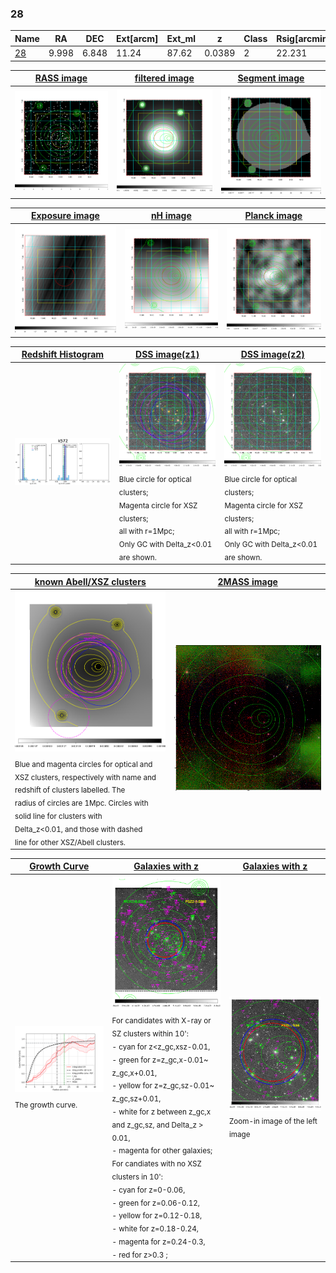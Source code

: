 <div STYLE="page-break-after: always;"></div>

### 28

|Name          |RA          |DEC      | Ext[arcm] | Ext_ml | z    | Class| Rsig[arcmin] | CRsig[c/s] | CR500[c/s] | R500[Mpc] |L500[erg/s]|F500[erg/s/cm^2]| M500[Msun]|Tx[keV]|beta|GC(XSZ,Delta_z<0.01)| GC(OPT,Delta_z<0.01)|GC|alias|
|--------------|------------|------------|---|---|-----------|--------|------|------|----|----|----|----|----|----|----|----|----|----|---|
|[28](script/28.md)     | 9.998       | 6.848       | 11.24    | 87.62   | 0.0389 | 2   | 22.231 |0.907 |0.880 |0.837 |5.585e+43 |1.586e-11 |1.729e+14 |3.039 |0.649 |PSZ2, |N, |PSZ2, |k572|

|[RASS image](../image/28/28_img.pdf)|[filtered image](../image/28/28_fil.pdf)|[Segment image](../image/28/28_seg.pdf)|
|-------------------|--------------------|-------------------|
| <img src="../image/28/28_img.png" width="300">  | <img src="../image/28/28_fil.png" width="300">   | <img src="../image/28/28_seg.png" width="300">  |

|[Exposure image](../image/28/28_mex.pdf)| [nH image](../image/28/28_nh.pdf)| [Planck image](../image/28/28_p.pdf)|
|-------------------|--------------------|-------------------|
|<img src="../image/28/28_mex.png" width="300">   | <img src="../image/28/28_nh.png" width="300">    | <img src="../image/28/28_p.png" width="300"> |

|[Redshift Histogram](../image/28/28_zg.pdf) | [DSS image(z1)](../image/28/28_dss_z1.pdf)      |  [DSS image(z2)](../image/28/28_dss_z2.pdf)    |
|-------------------|--------------------|-------------------|
|<img src="../image/28/28_zg.png" width="300"> |<img src="../image/28/28_dss_z1.png" width="300"> <sub><br>Blue circle for optical clusters; <br>Magenta circle for XSZ clusters; <br>all with r=1Mpc; <br>Only GC with Delta_z<0.01 are shown. </sub>| <img src="../image/28/28_dss_z2.png" width="300"><sub><br>Blue circle for optical clusters; <br>Magenta circle for XSZ clusters; <br>all with r=1Mpc; <br>Only GC with Delta_z<0.01 are shown. </sub> |

|[known Abell/XSZ clusters](../image/28/28_m.pdf) | [2MASS image](../image/28/28_2mass.pdf)      |
|-------------------|-------------------|
|<img src=../image/28/28_m.png width="300"> <sub><br>Blue and magenta circles for optical and <br>XSZ clusters, respectively with name and <br>redshift of clusters labelled. The <br>radius of circles are 1Mpc. Circles with <br>solid line for clusters with <br>Delta_z<0.01, and those with dashed <br>line for other XSZ/Abell clusters.        </sub>|<img src="../image/28/28_2mass.png" width="300">  |

|[Growth Curve](../image/28/28_gca_all.png) |[Galaxies with z](../image/28/28_opt_ned.pdf) |[Galaxies with z](../image/28/28_opt_ned_zoom.pdf) |
|-------------------|-------------------|-------------------|
| <img src="../image/28/28_gca_all.png" width="300"> <sub><br>The growth curve.</sub>| <img src=../image/28/28_opt_ned.png width="300"> <br><sub> For candidates with X-ray or SZ clusters within 10': <br> - cyan for z<z_gc,xsz-0.01, <br> - green for z=z_gc,x-0.01~ z_gc,x+0.01, <br> - yellow for z=z_gc,sz-0.01~ z_gc,sz+0.01, <br> - white for z between z_gc,x and z_gc,sz, and Delta_z > 0.01, <br> - magenta for other galaxies; <br>For candiates with no XSZ clusters in 10': <br> - cyan for z=0-0.06, <br> - green for z=0.06-0.12, <br> - yellow for z=0.12-0.18, <br> - white for z=0.18-0.24, <br> - magenta for z=0.24-0.3, <br> - red for z>0.3 ;  </sub>|<img src=../image/28/28_opt_ned_zoom.png width="300">  <br><sub> Zoom-in image of the left image</sub>|




